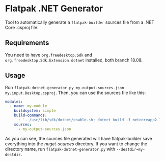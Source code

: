 # Flatpak .NET Generator

Tool to automatically generate a `flatpak-builder` sources file from a .NET Core .csproj file.

## Requirements

You need to have `org.freedesktop.Sdk` and `org.freedesktop.Sdk.Extension.dotnet` installed,
both branch 18.08.

## Usage

Run `flatpak-dotnet-generator.py my-output-sources.json my.input.Desktop.csproj`. Then,
you can use the sources file like this:

```yaml
modules:
  - name: my-module
    buildsystem: simple
    build-commands:
      - '. /usr/lib/sdk/dotnet/enable.sh; dotnet build -f netcoreapp2.1 -c Release --source nuget-sources my.input.Desktop.csproj'
    sources:
      - my-output-sources.json
```

As you can see, the sources file generated will have flatpak-builder save everything into
the *nuget-sources* directory. If you want to change the directory name, run
`flatpak-dotnet-generator.py` with `--destdir=my-destdir`.
